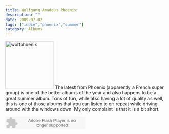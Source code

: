 ```yaml
---
title: Wolfgang Amadeus Phoenix
description: ""
date: 2009-07-02
tags: ["indie","phoenix","summer"]
category: Albums
---
```



<p><img class="alignleft size-full wp-image-940" title="wolfphoenix" src="https://web.archive.org/web/20131211162732im_/http://mytungsten.net/wp-content//uploads/2009/07/wolfphoenix.jpg" alt="wolfphoenix" width="150" height="150"> The latest from Phoenix (apparently a French super group) is one of the better albums of the year and also happens to be a great summer album. Tons of fun, while also having a lot of quality as well, this is one of those albums that you can listen to on repeat while driving around with the windows down. My only complaint is that it is a bit short.</p>

<p><object classid="clsid:d27cdb6e-ae6d-11cf-96b8-444553540000" width="250" height="40" codebase="https://web.archive.org/web/20131211162732oe_/http://download.macromedia.com/pub/shockwave/cabs/flash/swflash.cab#version=6,0,40,0"><param name="wmode" value="window"><param name="allowScriptAccess" value="always"><param name="flashvars" value="hostname=cowbell.grooveshark.com&amp;widgetID=9355937&amp;style=metal&amp;p=0"><param name="src" value="http://listen.grooveshark.com/songWidget.swf"><embed type="application/x-shockwave-flash" width="250" height="40" src="https://web.archive.org/web/20131211162732oe_/http://listen.grooveshark.com/songWidget.swf" flashvars="hostname=cowbell.grooveshark.com&amp;widgetID=9355937&amp;style=metal&amp;p=0" allowscriptaccess="always" wmode="window"></object></p>
